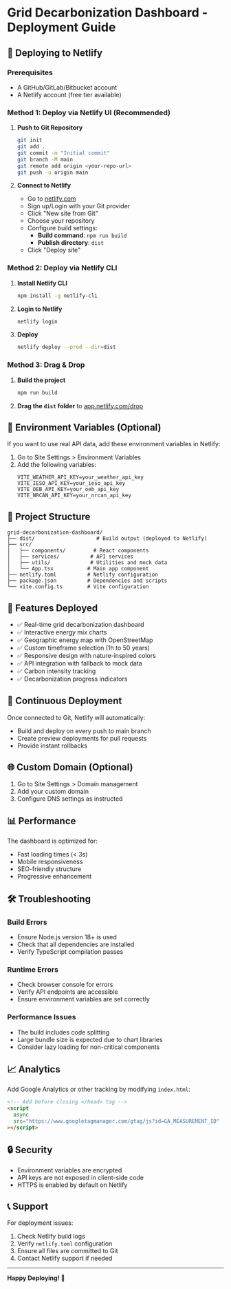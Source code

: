 # Grid Decarbonization Dashboard - Deployment Guide

## 🚀 Deploying to Netlify

### Prerequisites

- A GitHub/GitLab/Bitbucket account
- A Netlify account (free tier available)

### Method 1: Deploy via Netlify UI (Recommended)

1. **Push to Git Repository**

   ```bash
   git init
   git add .
   git commit -m "Initial commit"
   git branch -M main
   git remote add origin <your-repo-url>
   git push -u origin main
   ```

2. **Connect to Netlify**
   - Go to [netlify.com](https://netlify.com)
   - Sign up/Login with your Git provider
   - Click "New site from Git"
   - Choose your repository
   - Configure build settings:
     - **Build command**: `npm run build`
     - **Publish directory**: `dist`
   - Click "Deploy site"

### Method 2: Deploy via Netlify CLI

1. **Install Netlify CLI**

   ```bash
   npm install -g netlify-cli
   ```

2. **Login to Netlify**

   ```bash
   netlify login
   ```

3. **Deploy**
   ```bash
   netlify deploy --prod --dir=dist
   ```

### Method 3: Drag & Drop

1. **Build the project**

   ```bash
   npm run build
   ```

2. **Drag the `dist` folder** to [app.netlify.com/drop](https://app.netlify.com/drop)

## 🔧 Environment Variables (Optional)

If you want to use real API data, add these environment variables in Netlify:

1. Go to Site Settings > Environment Variables
2. Add the following variables:
   ```
   VITE_WEATHER_API_KEY=your_weather_api_key
   VITE_IESO_API_KEY=your_ieso_api_key
   VITE_OEB_API_KEY=your_oeb_api_key
   VITE_NRCAN_API_KEY=your_nrcan_api_key
   ```

## 📁 Project Structure

```
grid-decarbonization-dashboard/
├── dist/                    # Build output (deployed to Netlify)
├── src/
│   ├── components/         # React components
│   ├── services/          # API services
│   ├── utils/             # Utilities and mock data
│   └── App.tsx           # Main app component
├── netlify.toml          # Netlify configuration
├── package.json          # Dependencies and scripts
└── vite.config.ts        # Vite configuration
```

## 🎯 Features Deployed

- ✅ Real-time grid decarbonization dashboard
- ✅ Interactive energy mix charts
- ✅ Geographic energy map with OpenStreetMap
- ✅ Custom timeframe selection (1h to 50 years)
- ✅ Responsive design with nature-inspired colors
- ✅ API integration with fallback to mock data
- ✅ Carbon intensity tracking
- ✅ Decarbonization progress indicators

## 🔄 Continuous Deployment

Once connected to Git, Netlify will automatically:

- Build and deploy on every push to main branch
- Create preview deployments for pull requests
- Provide instant rollbacks

## 🌐 Custom Domain (Optional)

1. Go to Site Settings > Domain management
2. Add your custom domain
3. Configure DNS settings as instructed

## 📊 Performance

The dashboard is optimized for:

- Fast loading times (< 3s)
- Mobile responsiveness
- SEO-friendly structure
- Progressive enhancement

## 🛠️ Troubleshooting

### Build Errors

- Ensure Node.js version 18+ is used
- Check that all dependencies are installed
- Verify TypeScript compilation passes

### Runtime Errors

- Check browser console for errors
- Verify API endpoints are accessible
- Ensure environment variables are set correctly

### Performance Issues

- The build includes code splitting
- Large bundle size is expected due to chart libraries
- Consider lazy loading for non-critical components

## 📈 Analytics

Add Google Analytics or other tracking by modifying `index.html`:

```html
<!-- Add before closing </head> tag -->
<script
  async
  src="https://www.googletagmanager.com/gtag/js?id=GA_MEASUREMENT_ID"
></script>
```

## 🔒 Security

- Environment variables are encrypted
- API keys are not exposed in client-side code
- HTTPS is enabled by default on Netlify

## 📞 Support

For deployment issues:

1. Check Netlify build logs
2. Verify `netlify.toml` configuration
3. Ensure all files are committed to Git
4. Contact Netlify support if needed

---

**Happy Deploying! 🚀**

